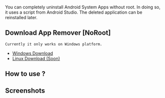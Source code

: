 You can completely uninstall Android System Apps without root. In doing so, it uses a script from Android Studio. The deleted application can be reinstalled later.

## Download App Remover [NoRoot]

```Currently it only works on Windows platform.```
- [Windows Download]() 
- [Linux Download (Soon)]()

## How to use ?

## Screenshots
